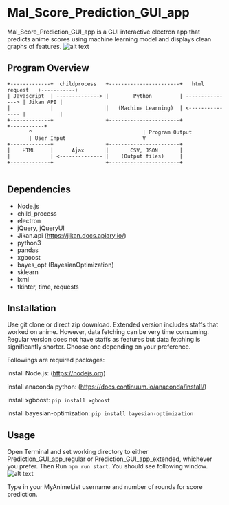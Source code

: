 # Mal_Score_Prediction_GUI_app

Mal_Score_Prediction_GUI_app is a GUI interactive electron app that predicts anime scores using machine learning model and displays clean graphs of features.
![alt text](https://i.imgur.com/MtefOPS.jpg)

## Program Overview
```text
+-------------+  childprocess   +-----------------------+   html request   +-----------+
| Javascript  | --------------> |        Python         | ---------------> | Jikan API |
|             |                 |   (Machine Learning)  | <--------------- |           |
+-------------+                 +-----------------------+                  +-----------+
       ^                                    | Program Output
       | User Input                         V
+-------------+                 +-----------------------+
|    HTML     |      Ajax       |       CSV, JSON       |
|             | <-------------- |    (Output files)     |
+-------------+                 +-----------------------+
                                
```
## Dependencies
* Node.js
* child_process
* electron
* jQuery, jQueryUI
* Jikan.api (https://jikan.docs.apiary.io/)
* python3
* pandas
* xgboost
* bayes_opt (BayesianOptimization)
* sklearn
* lxml
* tkinter, time, requests

## Installation
Use git clone or direct zip download.
Extended version includes staffs that worked on anime. However, data fetching can be very time consuming.
Regular version does not have staffs as features but data fetching is significantly shorter.
Choose one depending on your preference.

Followings are required packages:

install Node.js: (https://nodejs.org)

install anaconda python: (https://docs.continuum.io/anaconda/install/)

install xgboost: `pip install xgboost`

install bayesian-optimization: `pip install bayesian-optimization`

## Usage
Open Terminal and set working directory to either Prediction_GUI_app_regular or Prediction_GUI_app_extended, whichever you prefer.
Then Run `npm run start`.
You should see following window.
![alt text](https://i.imgur.com/Dk0yRdZ.jpg)

Type in your MyAnimeList username and number of rounds for score prediction.

